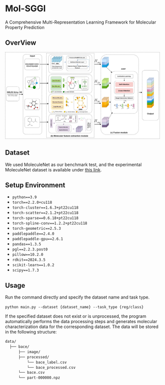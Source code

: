 # Mol-SGGI
A Comprehensive Multi-Representation Learning Framework for Molecular Property Prediction

## OverView<br>

![Overall Framework Diagram](./Overall%20framework%20diagram.jpg)

## Dataset
We used MoleculeNet as our benchmark test, and the experimental MoleculeNet dataset is available under [this link](https://moleculenet.org/datasets-1).

## Setup Environment
- `python==3.9`
- `torch==2.2.0+cu118`
- `torch-cluster==1.6.3+pt22cu118`
- `torch-scatter==2.1.2+pt22cu118`
- `torch-sparse==0.6.18+pt22cu118`
- `torch-spline-conv==1.2.2+pt22cu118`
- `torch-geometric==2.5.3`
- `paddlepaddle==2.4.0`
- `paddlepaddle-gpu==2.6.1`
- `pandas==1.3.5`
- `pgl==2.2.3.post0`
- `pillow==10.2.0`
- `rdkit==2024.3.5`
- `scikit-learn==1.0.2`
- `scipy==1.7.3`

## Usage
Run the command directly and specify the dataset name and task type. <br>

`python main.py --dataset {dataset_name} --task_type {reg/class}`

If the specified dataset does not exist or is unprocessed, the program automatically performs the data processing steps and generates molecular characterization data for the corresponding dataset. The data will be stored in the following structure:
```bash
data/
  ├── bace/
      ├── image/
      ├── processed/
          └── bace_label.csv
          └── bace_processed.csv
      └── bace.csv
      └── part-000000.npz
